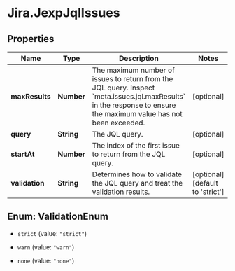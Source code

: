 # Jira.JexpJqlIssues

## Properties

Name | Type | Description | Notes
------------ | ------------- | ------------- | -------------
**maxResults** | **Number** | The maximum number of issues to return from the JQL query. Inspect &#x60;meta.issues.jql.maxResults&#x60; in the response to ensure the maximum value has not been exceeded. | [optional] 
**query** | **String** | The JQL query. | [optional] 
**startAt** | **Number** | The index of the first issue to return from the JQL query. | [optional] 
**validation** | **String** | Determines how to validate the JQL query and treat the validation results. | [optional] [default to &#39;strict&#39;]



## Enum: ValidationEnum


* `strict` (value: `"strict"`)

* `warn` (value: `"warn"`)

* `none` (value: `"none"`)




